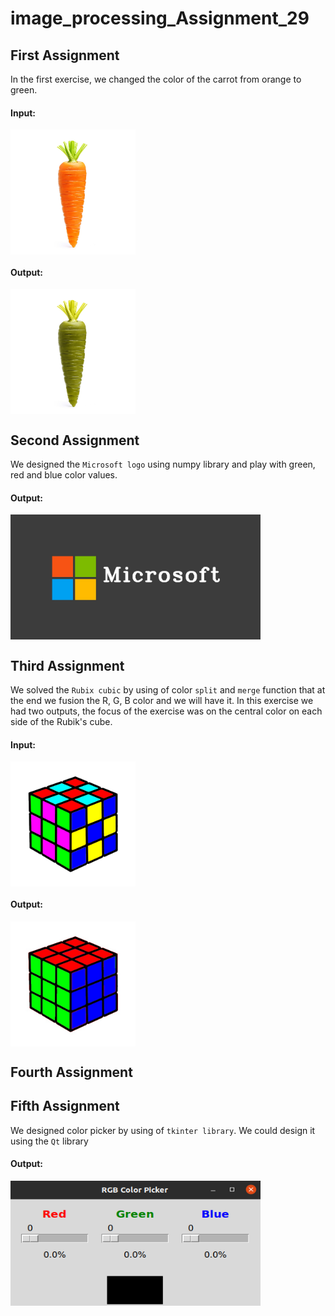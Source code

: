 # image_processing_Assignment_29

## First Assignment
In the first exercise, we changed the color of the carrot from orange to green.

#### Input:
<img src="image/Carrot.jpg" alt="Carrot before process" align="center" height="200" width="200">

#### Output:
<img src="output/greenCarrot.jpg" alt="Carrot after process" align="center" height="200" width="200">

## Second Assignment
We designed the `Microsoft logo` using numpy library and play with green, red and blue color values.

#### Output:
<img src="output/logo.jpg" alt="Microsoft's logo" align="center" height="200" width="400">

## Third Assignment
We solved the `Rubix cubic` by using of color `split` and `merge` function that at the end we fusion the R, G, B color and we will have it.
In this exercise we had two outputs, the focus of the exercise was on the central color on each side of the Rubik's cube.

#### Input:
<img src="image/rubix.png" alt="Rubix before process" align="center" height="200" width="200">

#### Output:
<img src="output/rubik.jpg" alt="Rubix after process" align="center" height="200" width="200">

## Fourth Assignment


## Fifth Assignment
We designed color picker by using of `tkinter library`. We could design it using the `Qt` library


#### Output:
<img src="output/color picker.png" alt="Color picker" align="center" height="200" width="400">
